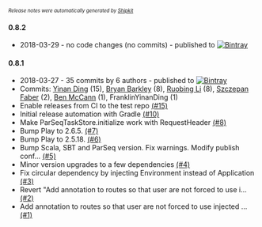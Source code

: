 <sup><sup>*Release notes were automatically generated by [Shipkit](http://shipkit.org/)*</sup></sup>

#### 0.8.2
 - 2018-03-29 - no code changes (no commits) - published to [![Bintray](https://img.shields.io/badge/Bintray-0.8.2-green.svg)](https://bintray.com/linkedin/test-repo/play-parseq/0.8.2)

#### 0.8.1
 - 2018-03-27 - 35 commits by 6 authors - published to [![Bintray](https://img.shields.io/badge/Bintray-0.8.1-green.svg)](https://bintray.com/linkedin/test-repo/play-parseq/0.8.1)
 - Commits: [Yinan Ding](https://github.com/FranklinYinanDing) (15), [Bryan Barkley](https://github.com/bbarkley) (8), [Ruobing Li](https://github.com/miracle2121) (8), [Szczepan Faber](https://github.com/mockitoguy) (2), [Ben McCann](https://github.com/benmccann) (1), FranklinYinanDing (1)
 - Enable releases from CI to the test repo [(#15)](https://github.com/linkedin/play-parseq/pull/15)
 - Initial release automation with Gradle [(#10)](https://github.com/linkedin/play-parseq/pull/10)
 - Make ParSeqTaskStore.initialize work with RequestHeader [(#8)](https://github.com/linkedin/play-parseq/pull/8)
 - Bump Play to 2.6.5. [(#7)](https://github.com/linkedin/play-parseq/pull/7)
 - Bump Play to 2.5.18. [(#6)](https://github.com/linkedin/play-parseq/pull/6)
 - Bump Scala, SBT and ParSeq version. Fix warnings. Modify publish conf… [(#5)](https://github.com/linkedin/play-parseq/pull/5)
 - Minor version upgrades to a few dependencies [(#4)](https://github.com/linkedin/play-parseq/pull/4)
 - Fix circular dependency by injecting Environment instead of Application [(#3)](https://github.com/linkedin/play-parseq/pull/3)
 - Revert "Add annotation to routes so that user are not forced to use i… [(#2)](https://github.com/linkedin/play-parseq/pull/2)
 - Add annotation to routes so that user are not forced to use injected … [(#1)](https://github.com/linkedin/play-parseq/pull/1)

